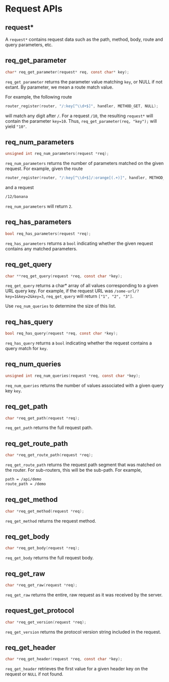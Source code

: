 # Request APIs

## request*

A `request*` contains request data such as the path, method, body, route and query parameters, etc.

## req_get_parameter

```c
char* req_get_parameter(request* req, const char* key);
```

`req_get_parameter` returns the parameter value matching `key`, or NULL
if not extant. By parameter, we mean a route match value.

For example, the following route

```c
router_register(router, "/:key[^\\d+$]", handler, METHOD_GET, NULL);
```

will match any digit after `/`. For a request `/10`, the resulting `request*` will contain the parameter `key=10`. Thus, `req_get_parameter(req, "key");` will yield `"10"`.

## req_num_parameters

```c
unsigned int req_num_parameters(request *req);
```

`req_num_parameters` returns the number of parameters matched on the given
request. For example, given the route

<!-- TODO: test -->
```c
router_register(router, "/:key[^\\d+$]/:orange[(.+)]", handler, METHOD_GET, NULL);
```

and a request

```sh
/12/banana
```

`req_num_parameters` will return `2`.

## req_has_parameters

```c
bool req_has_parameters(request *req);
```

`req_has_parameters` returns a `bool` indicating whether the given request contains
any matched parameters.

## req_get_query

```c
char **req_get_query(request *req, const char *key);
```

`req_get_query` returns a char* array of all values corresponding to a given URL query key.
For example, if the request URL was `/some-url/?key=1&key=2&key=3`, `req_get_query` will return `["1", "2", "3"]`.

Use `req_num_queries` to determine the size of this list.

## req_has_query

```c
bool req_has_query(request *req, const char *key);
```

`req_has_query` returns a `bool` indicating whether the request contains a query match for `key`.

## req_num_queries

```c
unsigned int req_num_queries(request *req, const char *key);
```

`req_num_queries` returns the number of values associated with a given query key
`key`.

## req_get_path

```c
char *req_get_path(request *req);
```

`req_get_path` returns the full request path.

## req_get_route_path

```c
char *req_get_route_path(request *req);
```

`req_get_route_path` returns the request path segment that was matched on
the router. For sub-routers, this will be the sub-path. For example,

```sh
path = /api/demo
route_path = /demo
```

## req_get_method

```c
char *req_get_method(request *req);
```

`req_get_method` returns the request method.

## req_get_body

```c
char *req_get_body(request *req);
```

`req_get_body` returns the full request body.

## req_get_raw

```c
char *req_get_raw(request *req);
```

`req_get_raw` returns the entire, raw request as it was received by the
server.

## request_get_protocol

```c
char *req_get_version(request *req);
```

`req_get_version` returns the protocol version string included in the
request.

## req_get_header

```c
char *req_get_header(request *req, const char *key);
```

`req_get_header` retrieves the first value for a given header key on
the request or `NULL` if not found.
